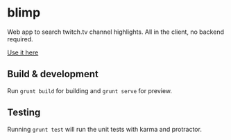# blimp

Web app to search twitch.tv channel highlights. All in the client, no backend required.

[Use it here](https://kratob.github.io/blimp)

## Build & development

Run `grunt build` for building and `grunt serve` for preview.

## Testing

Running `grunt test` will run the unit tests with karma and protractor.
